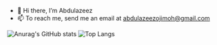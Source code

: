 - 👋 Hi there, I’m Abdulazeez
- 📫 To reach me, send me an email at [abdulazeezojimoh@gmail.com](mailto:abdulazeezojimoh@gmail.com)


![Anurag's GitHub stats](https://github-readme-stats.vercel.app/api?username=abdulazeezoj&count_private=true&show_icons=true&theme=radical)
![Top Langs](https://github-readme-stats.vercel.app/api/top-langs/?username=abdulazeezoj&layout=compact&show_icons=true&theme=radical)
<!---
abdulazeezoj/abdulazeezoj is a ✨ special ✨ repository because its `README.md` (this file) appears on your GitHub profile.
You can click the Preview link to take a look at your changes.
--->
